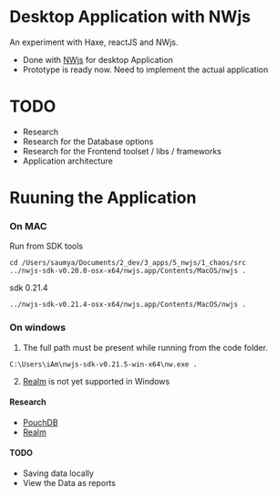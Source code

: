 Desktop Application with NWjs
============================
 An experiment with Haxe, reactJS and NWjs.

 - Done with [NWjs][1] for desktop Application
 - Prototype is ready now. Need to implement the actual application

TODO
========== 
  - Research
  - Research for the Database options
  - Research for the Frontend toolset / libs / frameworks
  - Application architecture


Ruuning the Application
=========================

### On MAC
Run from SDK tools

```
cd /Users/saumya/Documents/2_dev/3_apps/5_nwjs/1_chaos/src 
../nwjs-sdk-v0.20.0-osx-x64/nwjs.app/Contents/MacOS/nwjs .
```

sdk 0.21.4
```
../nwjs-sdk-v0.21.4-osx-x64/nwjs.app/Contents/MacOS/nwjs .
```

### On windows

 1. The full path must be present while running from the code folder.
```
C:\Users\iAm\nwjs-sdk-v0.21.5-win-x64\nw.exe .
```
 2. [Realm][3] is not yet supported in Windows


#### Research
 - [PouchDB][2]
 - [Realm][3]


#### TODO

 - Saving data locally
 - View the Data as reports










[1]: https://nwjs.io/downloads/
[2]: https://pouchdb.com/guides/setup-pouchdb.html
[3]: https://realm.io/docs/javascript/latest/